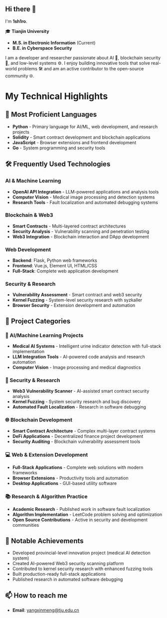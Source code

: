 ## Hi there 👋
I'm **1sh1ro**.

🎓 **Tianjin University**
- **M.S. in Electronic Information** (Current)
- **B.E. in Cyberspace Security**

I am a developer and researcher passionate about AI 🤖, blockchain security 🔐, and low-level systems ⚙️. 
I enjoy building innovative tools that solve real-world problems 🛠️ and am an active contributor to the open-source community 🌐.

# My Technical Highlights

## 🚀 Most Proficient Languages
- **Python** - Primary language for AI/ML, web development, and research projects
- **Solidity** - Smart contract development and blockchain applications  
- **JavaScript** - Browser extensions and frontend development
- **Go** - System programming and security tools

## 🛠️ Frequently Used Technologies

### AI & Machine Learning
- **OpenAI API Integration** - LLM-powered applications and analysis tools
- **Computer Vision** - Medical image processing and detection systems
- **Research Tools** - Fault localization and automated debugging systems

### Blockchain & Web3
- **Smart Contracts** - Multi-layered contract architectures
- **Security Analysis** - Vulnerability scanning and penetration testing
- **Web3 Integration** - Blockchain interaction and DApp development

### Web Development
- **Backend**: Flask, Python web frameworks
- **Frontend**: Vue.js, Element UI, HTML/CSS
- **Full-Stack**: Complete web application development

### Security & Research
- **Vulnerability Assessment** - Smart contract and web3 security
- **Kernel Fuzzing** - System-level security research with syzkaller
- **Browser Security** - Extension development and automation

## 📂 Project Categories

### 🤖 AI/Machine Learning Projects
- **Medical AI Systems** - Intelligent urine indicator detection with full-stack implementation
- **LLM Integration Tools** - AI-powered code analysis and research automation
- **Computer Vision** - Image processing and medical diagnostics

### 🔐 Security & Research
- **Web3 Vulnerability Scanner** - AI-assisted smart contract security analysis
- **Kernel Fuzzing** - System security research and bug discovery
- **Automated Fault Localization** - Research in software debugging

### 🌐 Blockchain Development
- **Smart Contract Architecture** - Complex multi-layer contract systems
- **DeFi Applications** - Decentralized finance project development
- **Security Auditing** - Blockchain vulnerability assessment tools

### 💻 Web & Extension Development  
- **Full-Stack Applications** - Complete web solutions with modern frameworks
- **Browser Extensions** - Productivity tools and automation
- **Desktop Applications** - GUI-based utility software

### 📚 Research & Algorithm Practice
- **Academic Research** - Published work in software fault localization
- **Algorithm Implementation** - LeetCode problem solving and optimization
- **Open Source Contributions** - Active in security and development communities

## 🎯 Notable Achievements
- Developed provincial-level innovation project (medical AI detection system)
- Created AI-powered Web3 security scanning platform
- Contributed to kernel security research with enhanced fuzzing tools
- Built production-ready full-stack applications
- Published research in automated software debugging

## 📫 How to reach me
- **Email**: yangxinmeng@tju.edu.cn
<!--
**1sh1ro/1sh1ro** is a ✨ _special_ ✨ repository because its `README.md` (this file) appears on your GitHub profile.

Here are some ideas to get you started:

- 🔭 I'm currently working on ...
- 🌱 I'm currently learning ...
- 👯 I'm looking to collaborate on ...
- 🤔 I'm looking for help with ...
- 💬 Ask me about ...
- 📫 How to reach me: ...
- 😄 Pronouns: ...
- ⚡ Fun fact: ...
-->
